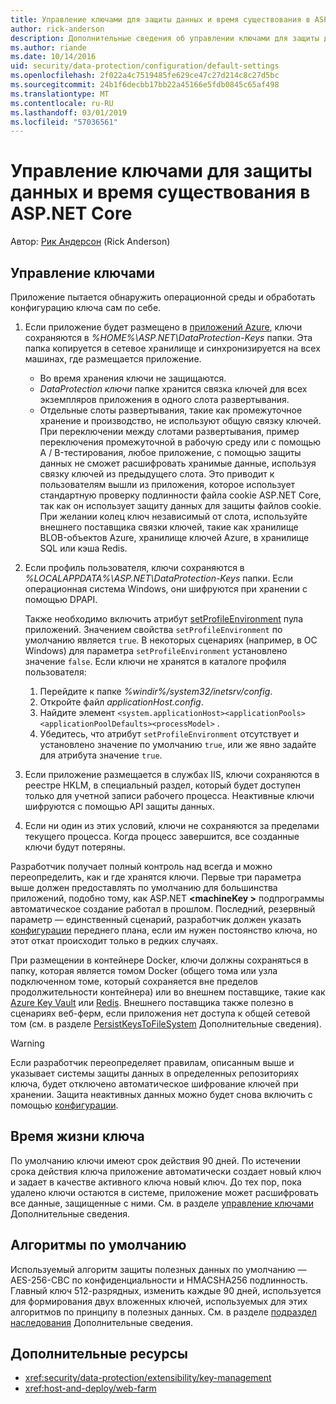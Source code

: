 ```yaml
---
title: Управление ключами для защиты данных и время существования в ASP.NET Core
author: rick-anderson
description: Дополнительные сведения об управлении ключами для защиты данных и время существования в ASP.NET Core.
ms.author: riande
ms.date: 10/14/2016
uid: security/data-protection/configuration/default-settings
ms.openlocfilehash: 2f022a4c7519485fe629ce47c27d214c8c27d5bc
ms.sourcegitcommit: 24b1f6decbb17bb22a45166e5fdb0845c65af498
ms.translationtype: MT
ms.contentlocale: ru-RU
ms.lasthandoff: 03/01/2019
ms.locfileid: "57036561"
---
```

# <a name="data-protection-key-management-and-lifetime-in-aspnet-core"></a>Управление ключами для защиты данных и время существования в ASP.NET Core

Автор: [Рик Андерсон](https://twitter.com/RickAndMSFT) (Rick Anderson)

## <a name="key-management"></a>Управление ключами

Приложение пытается обнаружить операционной среды и обработать конфигурацию ключа сам по себе.

1. Если приложение будет размещено в [приложений Azure](https://azure.microsoft.com/services/app-service/), ключи сохраняются в *%HOME%\ASP.NET\DataProtection-Keys* папки. Эта папка копируется в сетевое хранилище и синхронизируется на всех машинах, где размещается приложение.
   * Во время хранения ключи не защищаются.
   * *DataProtection ключи* папке хранится связка ключей для всех экземпляров приложения в одного слота развертывания.
   * Отдельные слоты развертывания, такие как промежуточное хранение и производство, не используют общую связку ключей. При переключении между слотами развертывания, пример переключения промежуточной в рабочую среду или с помощью A / B-тестирования, любое приложение, с помощью защиты данных не сможет расшифровать хранимые данные, используя связку ключей из предыдущего слота. Это приводит к пользователям вышли из приложения, которое использует стандартную проверку подлинности файла cookie ASP.NET Core, так как он использует защиту данных для защиты файлов cookie. При желании колец ключ независимый от слота, используйте внешнего поставщика связки ключей, такие как хранилище BLOB-объектов Azure, хранилище ключей Azure, в хранилище SQL или кэша Redis.

1. Если профиль пользователя, ключи сохраняются в *%LOCALAPPDATA%\ASP.NET\DataProtection-Keys* папки. Если операционная система Windows, они шифруются при хранении с помощью DPAPI.

   Также необходимо включить атрибут [setProfileEnvironment](/iis/configuration/system.applicationhost/applicationpools/add/processmodel#configuration) пула приложений. Значением свойства `setProfileEnvironment` по умолчанию является `true`. В некоторых сценариях (например, в ОС Windows) для параметра `setProfileEnvironment` установлено значение `false`. Если ключи не хранятся в каталоге профиля пользователя:

   1. Перейдите к папке *%windir%/system32/inetsrv/config*.
   1. Откройте файл *applicationHost.config*.
   1. Найдите элемент `<system.applicationHost><applicationPools><applicationPoolDefaults><processModel>` .
   1. Убедитесь, что атрибут `setProfileEnvironment` отсутствует и установлено значение по умолчанию `true`, или же явно задайте для атрибута значение `true`.

1. Если приложение размещается в службах IIS, ключи сохраняются в реестре HKLM, в специальный раздел, который будет доступен только для учетной записи рабочего процесса. Неактивные ключи шифруются с помощью API защиты данных.

1. Если ни один из этих условий, ключи не сохраняются за пределами текущего процесса. Когда процесс завершится, все созданные ключи будут потеряны.

Разработчик получает полный контроль над всегда и можно переопределить, как и где хранятся ключи. Первые три параметра выше должен предоставлять по умолчанию для большинства приложений, подобно тому, как ASP.NET  **\<machineKey >** подпрограммы автоматическое создание работал в прошлом. Последний, резервный параметр — единственный сценарий, разработчик должен указать [конфигурации](xref:security/data-protection/configuration/overview) переднего плана, если им нужен постоянство ключа, но этот откат происходит только в редких случаях.

При размещении в контейнере Docker, ключи должны сохраняться в папку, которая является томом Docker (общего тома или узла подключенном томе, который сохраняется вне пределов продолжительности контейнера) или во внешнем поставщике, такие как [Azure Key Vault](https://azure.microsoft.com/services/key-vault/) или [Redis](https://redis.io/). Внешнего поставщика также полезно в сценариях веб-ферм, если приложения нет доступа к общей сетевой том (см. в разделе [PersistKeysToFileSystem](xref:security/data-protection/configuration/overview#persistkeystofilesystem) Дополнительные сведения).

> [!WARNING]
> Если разработчик переопределяет правилам, описанным выше и указывает системы защиты данных в определенных репозиториях ключа, будет отключено автоматическое шифрование ключей при хранении. Защита неактивных данных можно будет снова включить с помощью [конфигурации](xref:security/data-protection/configuration/overview).

## <a name="key-lifetime"></a>Время жизни ключа

По умолчанию ключи имеют срок действия 90 дней. По истечении срока действия ключа приложение автоматически создает новый ключ и задает в качестве активного ключа новый ключ. До тех пор, пока удалено ключи остаются в системе, приложение может расшифровать все данные, защищенные с ними. См. в разделе [управление ключами](xref:security/data-protection/implementation/key-management#key-expiration-and-rolling) Дополнительные сведения.

## <a name="default-algorithms"></a>Алгоритмы по умолчанию

Используемый алгоритм защиты полезных данных по умолчанию — AES-256-CBC по конфиденциальности и HMACSHA256 подлинность. Главный ключ 512-разрядных, изменить каждые 90 дней, используется для формирования двух вложенных ключей, используемых для этих алгоритмов по принципу в полезных данных. См. в разделе [подраздел наследования](xref:security/data-protection/implementation/subkeyderivation#additional-authenticated-data-and-subkey-derivation) Дополнительные сведения.

## <a name="additional-resources"></a>Дополнительные ресурсы

* <xref:security/data-protection/extensibility/key-management>
* <xref:host-and-deploy/web-farm>
